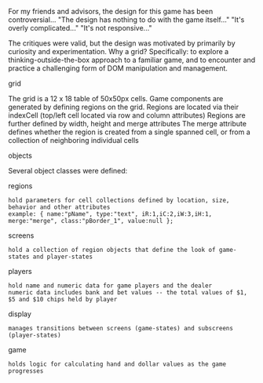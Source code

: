 For my friends and advisors, the design for this game has been controversial...
"The design has nothing to do with the game itself..."
"It's overly complicated..."
"It's not responsive..."

The critiques were valid, but the design was motivated by primarily by curiosity and experimentation.  Why a grid?  Specifically: to explore a thinking-outside-the-box approach to a familiar game, and to encounter and practice a challenging form of DOM manipulation and management.

grid

The grid is a 12 x 18 table of 50x50px cells.
Game components are generated by defining regions on the grid.
Regions are located via their indexCell (top/left cell located via row and column attributes)
Regions are further defined by width, height and merge attributes
The merge attribute defines whether the region is created from a single spanned cell, or from a collection of neighboring individual cells

objects

Several object classes were defined:

regions

	hold parameters for cell collections defined by location, size, behavior and other attributes
	example: { name:"pName", type:"text", iR:1,iC:2,iW:3,iH:1, merge:"merge", class:"pBorder_1", value:null };

screens

	hold a collection of region objects that define the look of game-states and player-states
players

	hold name and numeric data for game players and the dealer
	numeric data includes bank and bet values -- the total values of $1, $5 and $10 chips held by player
display

	manages transitions between screens (game-states) and subscreens (player-states)
game

	holds logic for calculating hand and dollar values as the game progresses
